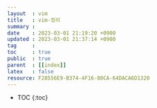 ```yaml
---
layout  : vim
title   : vim-정리
summary : 
date    : 2023-03-01 21:19:20 +0900
updated : 2023-03-01 21:37:14 +0900
tag     : 
toc     : true
public  : true
parent  : [[index]]
latex   : false
resource: F28556E9-B374-4F16-80CA-64DACA6D1320
---
```

* TOC
{:toc}
